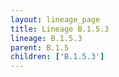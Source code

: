 ```yaml
---
layout: lineage_page
title: Lineage B.1.5.3
lineage: B.1.5.3
parent: B.1.5
children: ['B.1.5.3']
---
```

